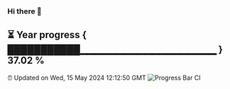 ### Hi there 👋
⏳ Year progress { ███████████▁▁▁▁▁▁▁▁▁▁▁▁▁▁▁▁▁▁▁ } 37.02 %
---
⏰ Updated on Wed, 15 May 2024 12:12:50 GMT
![Progress Bar CI](https://github.com/Moyi321/Moyi321/workflows/Progress%20Bar%20CI/badge.svg)
